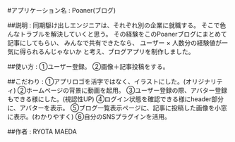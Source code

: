 #アプリケーション名 : Poaner(ブログ)

##説明 : 
同期駆け出しエンジニアは、それぞれ別の企業に就職する。
そこで色んなトラブルを解決していくと思う。
その経験をこのPoanerブログにまとめて記事にしてもらい、
みんなで共有できたなら、
ユーザー × 人数分の経験値が一気に得られるんじゃないか
と考え、ブログアプリを制作しました。

##使い方 : 
①ユーザー登録。
②画像＋記事投稿をする。

##こだわり : 
①アプリロゴを活字ではなく、イラストにした。(オリジナリティ)
②ホームページの背景に動画を起用。
③ユーザー登録の際、アバター登録もできる様にした。(視認性UP)
④ログイン状態を確認できる様にheader部分に、アバターを表示。
⑤ブログ一覧表示ページに、記事に投稿した画像を小窓に表示。(わかりやすく)
⑥自分のSNSプラグインを活用。

##作者 : RYOTA MAEDA

